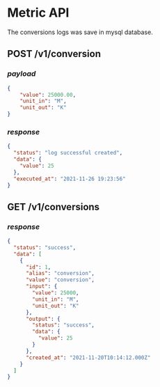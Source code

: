 # Metric API

The conversions logs was save in mysql database.

## POST /v1/conversion

### _payload_

```json
{
    "value": 25000.00,
    "unit_in": "M",
    "unit_out": "K"
}
```

### _response_ 

```json
{
  "status": "log successful created",
  "data": {
    "value": 25
  },
  "executed_at": "2021-11-26 19:23:56"
}
```

## GET /v1/conversions

### _response_

```json
{
  "status": "success",
  "data": [
    {
      "id": 1,
      "alias": "conversion",
      "value": "conversion",
      "input": {
        "value": 25000,
        "unit_in": "M",
        "unit_out": "K"
      },
      "output": {
        "status": "success",
        "data": {
          "value": 25
        }
      },
      "created_at": "2021-11-20T10:14:12.000Z"
    }
  ]
}
```